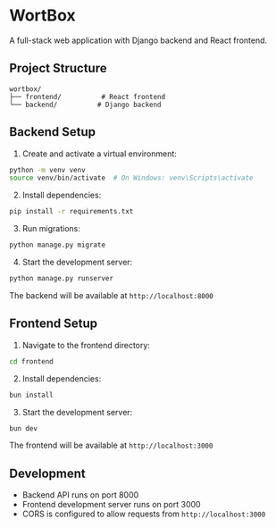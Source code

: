 # WortBox

A full-stack web application with Django backend and React frontend.

## Project Structure

```
wortbox/
├── frontend/          # React frontend
└── backend/          # Django backend
```

## Backend Setup

1. Create and activate a virtual environment:
```bash
python -m venv venv
source venv/bin/activate  # On Windows: venv\Scripts\activate
```

2. Install dependencies:
```bash
pip install -r requirements.txt
```

3. Run migrations:
```bash
python manage.py migrate
```

4. Start the development server:
```bash
python manage.py runserver
```

The backend will be available at `http://localhost:8000`

## Frontend Setup

1. Navigate to the frontend directory:
```bash
cd frontend
```

2. Install dependencies:
```bash
bun install
```

3. Start the development server:
```bash
bun dev
```

The frontend will be available at `http://localhost:3000`

## Development

- Backend API runs on port 8000
- Frontend development server runs on port 3000
- CORS is configured to allow requests from `http://localhost:3000` 